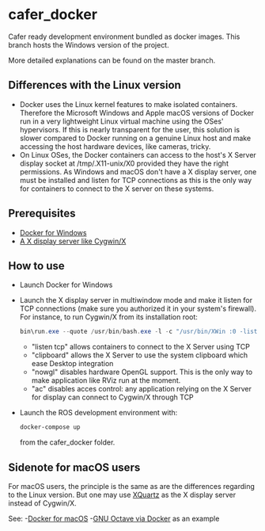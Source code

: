 # cafer_docker
Cafer ready development environment bundled as docker images. This branch hosts the Windows version of the project.

More detailed explanations can be found on the master branch.

## Differences with the Linux version

- Docker uses the Linux kernel features to make isolated containers. Therefore the Microsoft Windows and Apple macOS versions of Docker run in a very lightweight Linux virtual machine using the OSes' hypervisors. If this is nearly transparent for the user, this solution is slower compared to Docker running on a genuine Linux host and make accessing the host hardware devices, like cameras, tricky.
- On Linux OSes, the Docker containers can access to the host's X Server display socket at /tmp/.X11-unix/X0 provided they have the right permissions. As Windows and macOS don't have a X display server, one must be installed and listen for TCP connections as this is the only way for containers to connect to the X server on these systems.

## Prerequisites

- [Docker for Windows](https://docs.docker.com/docker-for-windows/)
- [A X display server like Cygwin/X](http://x.cygwin.com/docs/ug/setup-cygwin-x-installing.html)

## How to use

- Launch Docker for Windows
- Launch the X display server in multiwindow mode and make it listen for TCP connections (make sure you authorized it in your system's firewall). For instance, to run Cygwin/X from its installation root:

    ```Powershell
    bin\run.exe --quote /usr/bin/bash.exe -l -c "/usr/bin/XWin :0 -listen tcp -multiwindow -clipboard -nowgl -ac"
    ``` 
    - "listen tcp" allows containers to connect to the X Server using TCP
    - "clipboard" allows the X Server to use the system clipboard which ease Desktop integration
    - "nowgl" disables hardware OpenGL support. This is the only way to make application like RViz run at the moment.
    - "ac" disables acces control: any application relying on the X Server for display can connect to Cygwin/X through TCP
- Launch the ROS development environment with:

    ```Powershell
    docker-compose up
    ```
    from the cafer_docker folder.
    
## Sidenote for macOS users

For macOS users, the principle is the same as are the differences regarding to the Linux version. But one may use [XQuartz](https://xquartz.macosforge.org/trac) as the X display server instead of Cygwin/X.
 
See: 
-[Docker for macOS](https://docs.docker.com/engine/installation/mac/)
-[GNU Octave via Docker](http://blog.ctaggart.com/2016/03/gnu-octave-via-docker-x11.html) as an example

